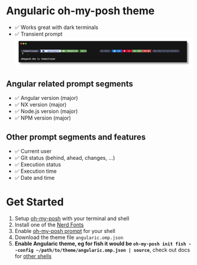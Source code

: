 # Angularic oh-my-posh theme

* ✅ Works great with dark terminals
* ✅ Transient prompt
![Angularic oh-my-posh-theme](angularic.png)

## Angular related prompt segments
* ✅ Angular version (major)
* ✅ NX version (major)
* ✅ Node.js version (major)
* ✅ NPM version (major)

## Other prompt segments and features
* ✅ Current user
* ✅ Git status (behind, ahead, changes, ...)
* ✅ Execution status
* ✅ Execution time
* ✅ Date and time

# Get Started

1. Setup [oh-my-posh](https://ohmyposh.dev/docs/installation/linux) with your terminal and shell
2. Install one of the [Nerd Fonts](https://ohmyposh.dev/docs/installation/fonts)
3. Enable [oh-my-posh prompt](https://ohmyposh.dev/docs/installation/prompt) for your shell
4. Download the theme file `angularic.omp.json`
5. **Enable Angularic theme, eg for fish it would be  `oh-my-posh init fish --config ~/path/to/theme/angularic.omp.json | source`**, check out docs for [other shells](angularic.omp.json)